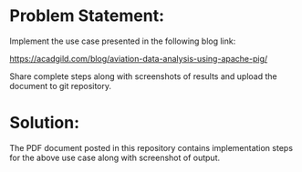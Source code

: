 # Problem Statement:

Implement the use case presented in the following blog link:

https://acadgild.com/blog/aviation-data-analysis-using-apache-pig/

Share complete steps along with screenshots of results and upload the document to git repository.

# Solution:

The PDF document posted in this repository contains implementation steps for the above use case along with screenshot of output.
